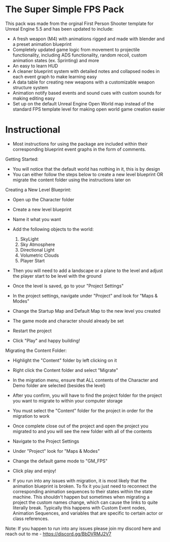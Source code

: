 # The Super Simple FPS Pack

This pack was made from the orginal First Person Shooter template for Unreal Engine 5.5 and has been updated to include:

* A fresh weapon (M4) with animations rigged and made with blender and a preset animation blueprint
* Completely updated game logic from movement to projectile functionality, including ADS functionality, random recoil, custom animation states (ex. Sprinting) and more
* An easy to learn HUD
* A cleaner blueprint system with detailed notes and collapsed nodes in each event graph to make learning easy
* A data table for creating new weapons with a customizable weapon structure system
* Animation notify based events and sound cues with custom sounds for making editing easy
* Set up on the default Unreal Engine Open World map instead of the standard FPS template level for making open world game creation easier

# Instructional

* Most instructions for using the package are included within their corresponding blueprint event graphs in the form of comments.

Getting Started:

* You will notice that the default world has nothing in it, this is by design
* You can either follow the steps below to create a new level blueprint OR migrate the content folder using the instructions later on

Creating a New Level Blueprint:

* Open up the Character folder
* Create a new level blueprint
* Name it what you want
* Add the following objects to the world:
  
  1. SkyLight
  2. Sky Atmosphere
  3. Directional Light
  4. Volumetric Clouds
  5. Player Start
 
* Then you will need to add a landscape or a plane to the level and adjust the player start to be level with the ground
* Once the level is saved, go to your "Project Settings"
* In the project settings, navigate under "Project" and look for "Maps & Modes"
* Change the Startup Map and Default Map to the new level you created
* The game mode and character should already be set
* Restart the project
* Click "Play" and happy building!

Migrating the Content Folder:

* Highlight the "Content" folder by left clicking on it
* Right click the Content folder and select "Migrate"
* In the migration menu, ensure that ALL contents of the Character and Demo folder are selected (besides the level)
* After you confirm, you will have to find the project folder for the project you want to migrate to within your computer storage
* You must select the "Content" folder for the project in order for the migration to work
* Once complete close out of the project and open the project you migrated to and you will see the new folder with all of the contents
* Navigate to the Project Settings
* Under "Project" look for "Maps & Modes"
* Change the default game mode to "GM_FPS"
* Click play and enjoy!

* If you run into any issues with migration, it is most likely that the animation blueprint is broken. To fix it you just need to reconnect the corresponding animation sequences to their states within the state machine. This shouldn't happen but sometimes when migrating a project the custom names change, which can cause the links to quite literally break. Typically this happens with Custom Event nodes, Animation Sequences, and variables that are specific to certain actor or class references.

Note: If you happen to run into any issues please join my discord here and reach out to me - https://discord.gg/BbDVRMJ2V7
